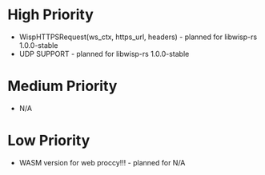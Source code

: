 # High Priority
- WispHTTPSRequest(ws_ctx, https_url, headers) - planned for libwisp-rs 1.0.0-stable
- UDP SUPPORT - planned for libwisp-rs 1.0.0-stable

# Medium Priority
- N/A

# Low Priority
- WASM version for web proccy!!! - planned for N/A
